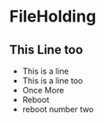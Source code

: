 # FileHolding

## This Line too
 - This is a line
 - This is a line too
 - Once More
 - Reboot
 - reboot number two
